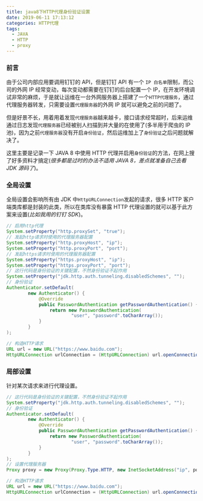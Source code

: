 ```yaml
---
title: java8下HTTP代理身份验证设置
date: 2019-06-11 17:13:12
categories: HTTP代理
tags:
  - JAVA
  - HTTP
  - proxy
---
```


### 前言

由于公司内部应用要调用钉钉的 API，但是钉钉 API 有一个 `IP 白名单`限制，而公司的外网 IP 经常变动，每次变动都需要在钉钉的后台配置一个 IP，在开发环境调试非常的麻烦，于是就让运维在一台外网服务器上搭建了一个`HTTP代理服务`，通过代理服务器转发，只需要设置`代理服务器`的外网 IP 就可以避免之前的问题了。

<!-- more -->

但是好景不长，用着用着发现`代理服务器`越来越卡，接口请求经常超时，后来运维通过日志发现`代理服务器`已经被别人扫描到并大量的在使用了(多半用于爬虫的 IP 池)，因为之前`代理服务器`没有开启`身份验证`，然后运维加上了`身份验证`之后问题就解决了。

这里主要是记录一下 JAVA 8 中使用 HTTP 代理并启用`身份验证`的方法，在网上搜了好多资料才搞定(_很多都是过时的办法不适用 JAVA 8，差点就准备自己去看 JDK 源码了_)。

### 全局设置

全局设置会影响所有由 JDK 中`HttpURLConnection`发起的请求，很多 HTTP 客户端类库都是封装的此类，所以在类库没有暴露 HTTP 代理设置的就可以基于此方案来设置(_比如我用的钉钉 SDK_)。

```java
// 启用http代理
System.setProperty("http.proxySet", "true");
// 发起http请求时使用的代理服务器配置
System.setProperty("http.proxyHost", "ip");
System.setProperty("http.proxyPort", "port");
// 发起https请求时使用的代理服务器配置
System.setProperty("https.proxyHost", "ip");
System.setProperty("https.proxyPort", "port");
// 这行代码是身份验证的关键配置，不然身份验证不起作用
System.setProperty("jdk.http.auth.tunneling.disabledSchemes", "");
// 身份验证
Authenticator.setDefault(
        new Authenticator() {
            @Override
            public PasswordAuthentication getPasswordAuthentication() {
                return new PasswordAuthentication(
                        "user", "password".toCharArray());
            }
        }
);

// 构造HTTP请求
URL url = new URL("https://www.baidu.com");
HttpURLConnection urlConnection = (HttpURLConnection) url.openConnection();
```

### 局部设置
针对某次请求来进行代理设置。
```java
// 这行代码是身份验证的关键配置，不然身份验证不起作用
System.setProperty("jdk.http.auth.tunneling.disabledSchemes", "");
// 身份验证
Authenticator.setDefault(
        new Authenticator() {
            @Override
            public PasswordAuthentication getPasswordAuthentication() {
                return new PasswordAuthentication(
                        "user", "password".toCharArray());
            }
        }
);
// 设置代理服务器
Proxy proxy = new Proxy(Proxy.Type.HTTP, new InetSocketAddress("ip", port));

// 构造HTTP请求
URL url = new URL("https://www.baidu.com");
HttpURLConnection urlConnection = (HttpURLConnection) url.openConnection(proxy);
```